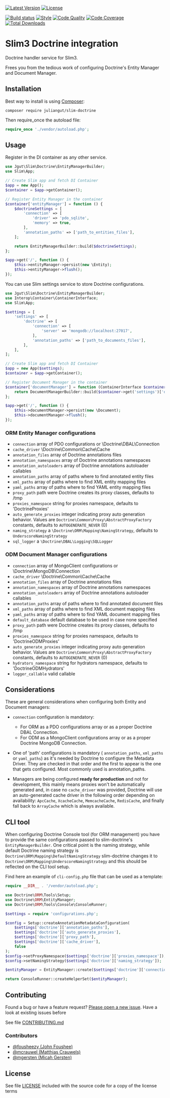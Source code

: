 [![Latest Version](https://img.shields.io/packagist/vpre/juliangut/slim-doctrine.svg?style=flat-square)](https://packagist.org/packages/juliangut/slim-doctrine)
[![License](https://img.shields.io/github/license/juliangut/slim-doctrine.svg?style=flat-square)](https://github.com/juliangut/slim-doctrine/blob/master/LICENSE)

[![Build status](https://img.shields.io/travis/juliangut/slim-doctrine.svg?style=flat-square)](https://travis-ci.org/juliangut/slim-doctrine)
[![Style](https://styleci.io/repos/42014429/shield)](https://styleci.io/repos/42014429)
[![Code Quality](https://img.shields.io/scrutinizer/g/juliangut/slim-doctrine.svg?style=flat-square)](https://scrutinizer-ci.com/g/juliangut/slim-doctrine)
[![Code Coverage](https://img.shields.io/coveralls/juliangut/slim-doctrine.svg?style=flat-square)](https://coveralls.io/github/juliangut/slim-doctrine)
[![Total Downloads](https://img.shields.io/packagist/dt/juliangut/slim-doctrine.svg?style=flat-square)](https://packagist.org/packages/juliangut/slim-doctrine)

# Slim3 Doctrine integration

Doctrine handler service for Slim3.

Frees you from the tedious work of configuring Doctrine's Entity Manager and Document Manager.

## Installation

Best way to install is using [Composer](https://getcomposer.org/):

```
composer require juliangut/slim-doctrine
```

Then require_once the autoload file:

```php
require_once './vendor/autoload.php';
```

## Usage

Register in the DI container as any other service.

```php
use Jgut\Slim\Doctrine\EntityManagerBuilder;
use Slim\App;

// Create Slim app and fetch DI Container
$app = new App();
$container = $app->getContainer();

// Register Entity Manager in the container
$container['entityManager'] = function () {
    $doctrineSettings = [
        'connection' => [
            'driver' => 'pdo_sqlite',
            'memory' => true,
        ],
        'annotation_paths' => ['path_to_entities_files'],
    ];

    return EntityManagerBuilder::build($doctrineSettings);
};

$app->get('/', function () {
    $this->entityManager->persist(new \Entity);
    $this->entityManager->flush();
});
```

You can use Slim settings service to store Doctrine configurations.

```php
use Jgut\Slim\Doctrine\EntityManagerBuilder;
use Interop\Container\ContainerInterface;
use Slim\App;

$settings = [
    'settings' => [
        'doctrine' => [
            'connection' => [
                'server' => 'mongodb://localhost:27017',
            ],
            'annotation_paths' => ['path_to_documents_files'],
        ],
    ],
];

// Create Slim app and fetch DI Container
$app = new App($settings);
$container = $app->getContainer();

// Register Document Manager in the container
$container['documentManager'] = function (ContainerInterface $container) {
    return DocumentManagerBuilder::build($container->get('settings')['doctrine']);
};

$app->get('/', function () {
    $this->documentManager->persist(new \Document);
    $this->documentManager->flush();
});
```

### ORM Entity Manager configurations

* `connection` array of PDO configurations or \Doctrine\DBAL\Connection
* `cache_driver` \Doctrine\Common\Cache\Cache
* `annotation_files` array of Doctrine annotations files
* `annotation_namespaces` array of Doctrine annotations namespaces
* `annotation_autoloaders` array of Doctrine annotations autoloader callables
* `annotation_paths` array of paths where to find annotated entity files
* `xml_paths` array of paths where to find XML entity mapping files
* `yaml_paths` array of paths where to find YAML entity mapping files
* `proxy_path` path were Doctrine creates its proxy classes, defaults to /tmp
* `proxies_namespace` string for proxies namespace, defaults to 'DoctrineProxies'
* `auto_generate_proxies` integer indicating proxy auto generation behavior. Values are `Doctrine\Common\Proxy\AbstractProxyFactory` constants, defaults to `AUTOGENERATE_NEVER` (0)
* `naming_strategy` a `\Doctrine\ORM\Mapping\NamingStrategy`, defaults to `UnderscoreNamingStrategy`
* `sql_logger` a `\Doctrine\DBAL\Logging\SQLLogger`

### ODM Document Manager configurations

* `connection` array of MongoClient configurations or \Doctrine\MongoDB\Connection
* `cache_driver` \Doctrine\Common\Cache\Cache
* `annotation_files` array of Doctrine annotations files
* `annotation_namespaces` array of Doctrine annotations namespaces
* `annotation_autoloaders` array of Doctrine annotations autoloader callables
* `annotation_paths` array of paths where to find annotated document files
* `xml_paths` array of paths where to find XML document mapping files
* `yaml_paths` array of paths where to find YAML document mapping files
* `default_database` default database to be used in case none specified
* `proxy_path` path were Doctrine creates its proxy classes, defaults to /tmp
* `proxies_namespace` string for proxies namespace, defaults to 'DoctrineODMProxies'
* `auto_generate_proxies` integer indicating proxy auto generation behavior. Values are `Doctrine\Common\Proxy\AbstractProxyFactory` constants, defaults to `AUTOGENERATE_NEVER` (0)
* `hydrators_namespace` string for hydrators namespace, defaults to 'DoctrineODMHydrators'
* `logger_callable` valid callable

## Considerations

These are general considerations when configuring both Entity and Document managers:

* `connection` configuration is mandatory:
    * For ORM as a PDO configurations array or as a proper Doctrine DBAL Connection.
    * For ODM as a MongoClient configurations array or as a proper Doctrine MongoDB Connection.

* One of 'path' configurations is mandatory ( `annotation_paths`, `xml_paths` or `yaml_paths`) as it's needed by Doctrine to configure the Metadata Driver. They are checked in that order and the first to appear is the one that gets configured. Most commonly used is annotation_paths.

* Managers are being configured **ready for production** and not for development, this mainly means proxies won't be automatically generated and, in case no `cache_driver` was provided, Doctrine will use an auto-generated cache driver in the following order depending on availability: `ApcCache`, `XcacheCache`, `MemcacheCache`, `RedisCache`, and finally fall back to `ArrayCache` which is always available.

## CLI tool

When configuring Doctrine Console tool (for ORM management) you have to provide the same configurations passed to slim-doctrine's `EntityManagerBuilder`. One critical point is the naming strategy, while default Doctrine naming strategy is `Doctrine\ORM\Mapping\DefaultNamingStrategy` slim-doctrine changes it to `Doctrine\ORM\Mapping\UnderscoreNamingStrategy` and this should be reflected on the CLI tool setup.

Find here an example of `cli-config.php` file that can be used as a template:

```php
require __DIR__ . '/vendor/autoload.php';

use Doctrine\ORM\Tools\Setup;
use Doctrine\ORM\EntityManager;
use Doctrine\ORM\Tools\Console\ConsoleRunner;

$settings = require 'configurations.php';

$config = Setup::createAnnotationMetadataConfiguration(
    $settings['doctrine']['annotation_paths'],
    $settings['doctrine']['auto_generate_proxies'],
    $settings['doctrine']['proxy_path'],
    $settings['doctrine']['cache_driver'],
    false
);
$config->setProxyNamespace($settings['doctrine']['proxies_namespace']);
$config->setNamingStrategy($settings['doctrine']['naming_strategy']);

$entityManager = EntityManager::create($settings['doctrine']['connection'], $config);

return ConsoleRunner::createHelperSet($entityManager);
```

## Contributing

Found a bug or have a feature request? [Please open a new issue](https://github.com/juliangut/slim-doctrine/issues). Have a look at existing issues before

See file [CONTRIBUTING.md](https://github.com/juliangut/slim-doctrine/blob/master/CONTRIBUTING.md)

### Contributors

* [@fousheezy (John Foushee)](https://github.com/fousheezy)
* [@mcrauwel (Matthias Crauwels)](https://github.com/mcrauwel)
* [@mgersten (Micah Gersten)](https://github.com/mgersten)

## License

See file [LICENSE](https://github.com/juliangut/slim-doctrine/blob/master/LICENSE) included with the source code for a copy of the license terms

